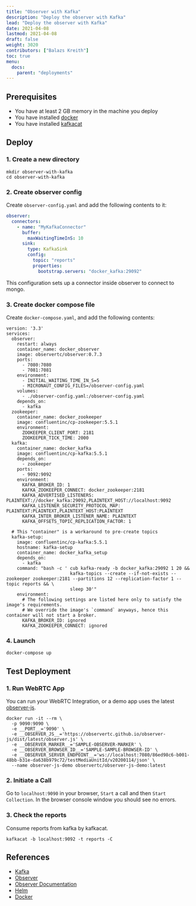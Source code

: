 ```yaml
---
title: "Observer with Kafka"
description: "Deploy the observer with Kafka"
lead: "Deploy the observer with Kafka"
date: 2021-04-08
lastmod: 2021-04-08
draft: false
weight: 3020
contributors: ["Balazs Kreith"]
toc: true
menu:
  docs:
    parent: "deployments"
---
```


## Prerequisites
 * You have at least 2 GB memory in the machine you deploy
 * You have installed [docker](https://docker.com)
 * You have installed [kafkacat](https://github.com/edenhill/kafkacat)

## Deploy

### 1. Create a new directory

```shell
mkdir observer-with-kafka
cd observer-with-kafka
```

### 2. Create observer config

Create `observer-config.yaml` and add the following contents to it:

```yaml
observer:
  connectors:
    - name: "MyKafkaConnector"
      buffer:
        maxWaitingTimeInS: 10
      sink:
        type: KafkaSink
        config:
          topic: "reports"
          properties:
            bootstrap.servers: "docker_kafka:29092"
```

This configuration sets up a connector inside observer to connect to mongo.

### 3. Create docker compose file

Create `docker-compose.yaml`, and add the following contents:

```shell
version: '3.3'
services:
  observer:
    restart: always
    container_name: docker_observer
    image: observertc/observer:0.7.3
    ports:
      - 7080:7080
      - 7081:7081
    environment:
      - INITIAL_WAITING_TIME_IN_S=5
      - MICRONAUT_CONFIG_FILES=/observer-config.yaml
    volumes:
      - ./observer-config.yaml:/observer-config.yaml
    depends_on:
      - kafka
  zookeeper:
    container_name: docker_zookeeper
    image: confluentinc/cp-zookeeper:5.5.1
    environment:
      ZOOKEEPER_CLIENT_PORT: 2181
      ZOOKEEPER_TICK_TIME: 2000
  kafka:
    container_name: docker_kafka
    image: confluentinc/cp-kafka:5.5.1
    depends_on:
      - zookeeper
    ports:
      - 9092:9092
    environment:
      KAFKA_BROKER_ID: 1
      KAFKA_ZOOKEEPER_CONNECT: docker_zookeeper:2181
      KAFKA_ADVERTISED_LISTENERS: PLAINTEXT://docker_kafka:29092,PLAINTEXT_HOST://localhost:9092
      KAFKA_LISTENER_SECURITY_PROTOCOL_MAP: PLAINTEXT:PLAINTEXT,PLAINTEXT_HOST:PLAINTEXT
      KAFKA_INTER_BROKER_LISTENER_NAME: PLAINTEXT
      KAFKA_OFFSETS_TOPIC_REPLICATION_FACTOR: 1

  # This "container" is a workaround to pre-create topics
  kafka-setup:
    image: confluentinc/cp-kafka:5.5.1
    hostname: kafka-setup
    container_name: docker_kafka_setup
    depends_on:
      - kafka
    command: "bash -c ' cub kafka-ready -b docker_kafka:29092 1 20 &&
                        kafka-topics --create --if-not-exists --zookeeper zookeeper:2181 --partitions 12 --replication-factor 1 --topic reports && \
                        sleep 30'"
    environment:
      # The following settings are listed here only to satisfy the image's requirements.
      # We override the image's `command` anyways, hence this container will not start a broker.
      KAFKA_BROKER_ID: ignored
      KAFKA_ZOOKEEPER_CONNECT: ignored

```
### 4. Launch

```shell
docker-compose up
```

## Test Deployment

### 1. Run WebRTC App

You can run your WebRTC Integration, or a demo app uses the latest [observer-js](https://github.com/ObserveRTC/observer-js).

```shell
docker run -it --rm \
  -p 9090:9090 \
  -e __PORT__='9090' \
  -e __OBSERVER_JS__='https://observertc.github.io/observer-js/dist/latest/observer.js' \
  -e __OBSERVER_MARKER__='SAMPLE-OBSERVER-MARKER' \
  -e __OBSERVER_BROWSER_ID__='SAMPLE-SAMPLE-BROWSER-ID' \
  -e __OBSERVER_SERVER_ENDPOINT__='ws://localhost:7080/86ed98c6-b001-48bb-b31e-da638b979c72/testMediaUnitId/v20200114/json' \
  --name observer-js-demo observertc/observer-js-demo:latest
```

### 2. Initiate a Call

Go to `localhost:9090` in your browser, `Start` a call and then `Start Collection`.
In the browser console window you should see no errors.

### 3. Check the reports

Consume reports from kafka by kafkacat.

```shell
kafkacat -b localhost:9092 -t reports -C
```

## References
* [Kafka](https://kafka.apache.org/)
* [Observer](https://github.com/ObserveRTC/observer)
* [Observer Documentation](https://observertc.github.io/observer)
* [Helm](https://github.com/ObserveRTC/helm)
* [Docker](https://github.com/ObserveRTC/docker)

